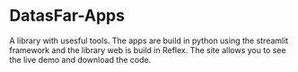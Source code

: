 # DatasFar-Apps
 A library with usesful tools. The apps are build in python using the streamlit framework and the library web is build in Reflex. The site allows you to see the live demo and download the code.
